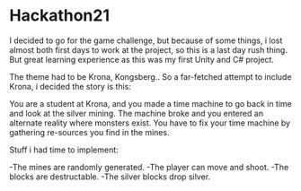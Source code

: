 # Hackathon21
I decided to go for the game challenge, but because of some things, i lost almost both first days to work at the project, so this is a last day rush thing. But great learning experience as this was my first Unity and C# project.


The theme had to be Krona, Kongsberg.. So a far-fetched attempt to include Krona, i decided the story is this:

You are a student at Krona, and you made a time machine to go back in time and look at the silver mining. The machine broke and you entered an alternate reality where monsters exist. You have to fix your time machine by gathering re-sources you find in the mines.

Stuff i had time to implement:

-The mines are randomly generated.
-The player can move and shoot.
-The blocks are destructable.
-The silver blocks drop silver.




